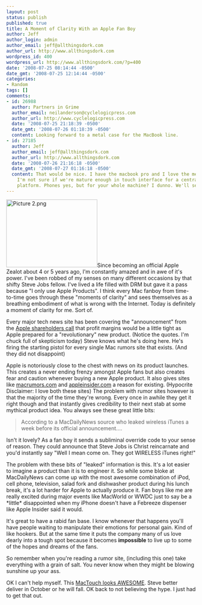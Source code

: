 ```yaml
---
layout: post
status: publish
published: true
title: A Moment of Clarity With an Apple Fan Boy
author: Jeff
author_login: admin
author_email: jeff@allthingsdork.com
author_url: http://www.allthingsdork.com
wordpress_id: 400
wordpress_url: http://www.allthingsdork.com/?p=400
date: '2008-07-25 08:14:44 -0500'
date_gmt: '2008-07-25 12:14:44 -0500'
categories:
- Random
tags: []
comments:
- id: 26988
  author: Partners in Grime
  author_email: neilanderson@cyclelogicpress.com
  author_url: http://www.cyclelogicpress.com
  date: '2008-07-25 21:18:39 -0500'
  date_gmt: '2008-07-26 01:18:39 -0500'
  content: Looking forward to a metal case for the MacBook line.
- id: 27185
  author: Jeff
  author_email: jeff@allthingsdork.com
  author_url: http://www.allthingsdork.com
  date: '2008-07-26 21:16:18 -0500'
  date_gmt: '2008-07-27 01:16:18 -0500'
  content: That would be nice. I have the macbook pro and I love the metal casing.
    I'm not sure if we're mature enough in touch interface for a central computing
    platform. Phones yes, but for your whole machine? I dunno. We'll see.
---
```

<p><img src="http://www.allthingsdork.com/wp-content/uploads/2008/07/picture-2.png" alt="Picture 2.png" border="0" width="242" height="180"class="alignleft" />Since becoming an official Apple Zealot about 4 or 5 years ago, I'm constantly amazed and in awe of it's power. I've been robbed of my senses on many different occasions by that shifty Steve Jobs fellow. I've lived a life filled with DRM but gave it a pass because "I only use Apple Products". I think every Mac fanboy from time-to-time goes through these "moments of clarity" and sees themselves as a breathing embodiment of what is wrong with the Internet. Today is definitely a moment of clarity for me. Sort of.</p>
<p>Every major tech news site has been covering the "announcement" from the <a href="http://gizmodo.com/5027498/apple-earnings-record-quarter-steve-promises-wonderful-new-products-this-year">Apple shareholders call</a> that profit margins would be a little tight as Apple prepared for a "revolutionary" new product. (Notice the quotes. I'm chuck full of skepticism today) Steve knows what he's doing here. He's firing the starting pistol for every single Mac rumors site that exists. (And they did not disappoint) </p>
<p>Apple is notoriously close to the chest with news on its product launches. This creates a never ending frenzy amongst Apple fans but also creates fear and caution whenever buying a new Apple product. It also gives sites like <a href="www.macrumors.com">macrumors.com</a> and <a href="appleinsider.com">appleinsider.com</a> a reason for existing. (Hypocrite Disclaimer: I love both these sites) The problem with rumor sites however is that the majority of the time they're wrong. Every once in awhile they get it right though and that instantly gives credibility to their next stab at some mythical product idea. You always see these great little bits:</p>
<blockquote><p>According to a MacDailyNews source who leaked wireless iTunes a week before its official announcement....</blockquote></p>
<p>Isn't it lovely? As a fan boy it sends a subliminal override code to your sense of reason. They could announce that Steve Jobs is Christ reincarnate and you'd instantly say "Well I mean come on. They got WIRELESS iTunes right!" </p>
<p>The problem with these bits of "leaked" information is this. It's a lot easier to imagine a product than it is to engineer it. So while some bloke at MacDailyNews can come up with the most awesome combination of iPod, cell phone, television, salad fork and dishwasher product during his lunch break, it's a lot harder for Apple to actually produce it. Fan boys like me are really excited during major events like MacWorld or WWDC just to say be a *little* disappointed when my iPhone doesn't have a Febreeze dispenser like Apple Insider said it would. </p>
<p>It's great to have a rabid fan base. I know whenever that happens you'll have people waiting to manipulate their emotions for personal gain. Kind of like hookers. But at the same time it puts the company many of us love dearly into a tough spot because it becomes <b>impossible</b> to live up to some of the hopes and dreams of the fans.</p>
<p>So remember when you're reading a rumor site, (including this one) take everything with a grain of salt. You never know when they might be blowing sunshine up your ass.</p>
<p>OK I can't help myself. This <a href="http://gizmodo.com/5027706/rumor-macbook-touch-coming-in-october">MacTouch looks AWESOME</a>. Steve better deliver in October or he will fall. OK back to not believing the hype. I just had to get that out.</p>
